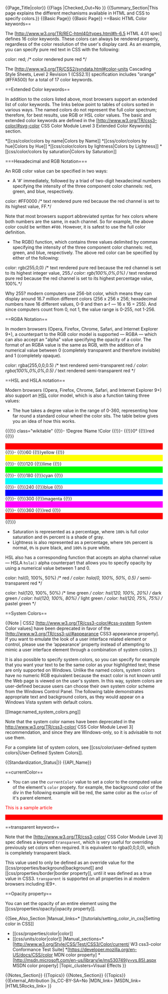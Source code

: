 {{Page_Title|color}}
{{Flags
|Checked_Out=No
}}
{{Summary_Section|This page explains the different mechanisms available in HTML and CSS to specify colors.}}
{{Basic Page}}
{{Basic Page}}
==Basic HTML Color keywords==

The [http://www.w3.org/TR/REC-html40/types.html#h-6.5 HTML 4.01 spec] defines 16 color keywords. These colors can always be rendered properly, regardless of the color resolution of the user's display card. As an example, you can specify pure red text in CSS with the following: 

<syntaxHighlight>color: red; /* color rendered pure red */</syntaxHighlight>

The [http://www.w3.org/TR/CSS2/syndata.html#color-units Cascading Style Sheets, Level 2 Revision 1 (CSS2.1)] specification includes "orange" (#FFA500) for a total of 17 color keywords.

==Extended Color keywords==

In addition to the colors listed above, most browsers support an extended list of color keywords. The links below point to tables of colors sorted in various ways. The named colors do not represent the full color spectrum; therefore, for best results, use RGB or HSL color values. The basic and extended color keywords are defined in the [http://www.w3.org/TR/css3-color/#svg-color CSS Color Module Level 3 Extended Color Keywords] section.

*[[css/color/colors by name|Colors by Name]]
*[[css/color/colors by hue|Colors by Hue]]
*[[css/color/colors by lightness|Colors by Lightness]]
*[[css/color/colors by saturation|Colors by Saturation]]

===Hexadecimal and RGB Notation===

An RGB color value can be specified in two ways:

* A '#' immediately, followed by a triad of two-digit hexadecimal numbers specifying the intensity of the three component color channels: red, green, and blue, respectively.

<syntaxHighlight>color: #FF0000 /* text rendered pure red because the red channel is set to its highest value, FF.*/</syntaxHighlight>

Note that most browsers support abbreviated syntax for hex colors where both numbers are the same, in each channel. So for example, the above color could be written <code>#F00</code>. However, it is safest to use the full color definition.

* The RGB() function, which contains three values delimited by commas specifying the intensity of the three component color channels: red, green, and blue, respectively. The above red color can be specified by either of the following:

<syntaxHighlight>color: rgb(255,0,0) /* text rendered pure red because the red channel is set to its highest integer value, 255.*/
color: rgb(100%,0%,0%) /* text rendered pure red because the red channel is set to its highest percentage value, 100%.*/</syntaxHighlight>

Why 255? modern computers use 256-bit color, which means they can display around 16.7 million different colors (256 x 256 x 256; hexadecimal numbers have 16 different values, 0-9 and then a-f — 16 x 16 = 255). And since computers count from 0, not 1, the value range is 0-255, not 1-256.

==RGBA Notation==

In modern browsers (Opera, Firefox, Chrome, Safari, and Internet Explorer 9+), a counterpart to the RGB color model is supported — RGBA — which can also accept an "alpha" value specifying the opacity of a color. The format of an RGBA value is the same as RGB, with the addition of a numerical value between 0 (completely transparent and therefore invisible) and 1 (completely opaque).

<syntaxHighlight>color: rgba(255,0,0,0.5) /* text rendered semi-transparent red */
color: rgba(100%,0%,0%,0.5) /* text rendered semi-transparent red */</syntaxHighlight>

==HSL and HSLA notation==

Modern browsers (Opera, Firefox, Chrome, Safari, and Internet Explorer 9+) also support an <acronym title="Hue Saturation Lightness">HSL</acronym> color model, which is also a function taking three values:

* The hue takes a degree value in the range of 0-360, representing how far round a standard colour wheel the color sits. The table below gives you an idea of how this works.

{{{!}} class="wikitable"
{{!}}-
!Degree
!Name
!Color
{{!}}-
{{!}}0°
{{!}}red
{{!}}<div style="width:100%;height:20px;background-color:#ff0000"></div>
{{!}}-
{{!}}60
{{!}}yellow
{{!}} <div style="width:100%;height:20px;background-color:#ffff00"></div>
{{!}}-
{{!}}120
{{!}}lime
{{!}} <div style="width:100%;height:20px;background-color:#00ff00"></div>
{{!}}-
{{!}}180
{{!}}cyan
{{!}}<div style="width:100%;height:20px;background-color:#00ffff"></div>
{{!}}-
{{!}}240
{{!}}blue
{{!}}<div style="width:100%;height:20px;background-color:#0000ff"></div>
{{!}}-
{{!}}300
{{!}}magenta
{{!}}<div style="width:100%;height:20px;background-color:#ff00ff"></div>
{{!}}-
{{!}}360
{{!}}red
{{!}}<div style="width:100%;height:20px;background-color:#ff0000"></div>
{{!}}}

* Saturation is represented as a percentage, where <code>100%</code> is full color saturation and <code>0%</code> percent is a shade of gray.
* Lightness is also represented as a percentage, where <code>50%</code> percent is normal, <code>0%</code> is pure black, and <code>100%</code> is pure white.

HSL also has a corresponding function that accepts an alpha channel value — HSLA <code>hsla()</code> alpha counterpart that allows you to specify opacity by using a numerical value between 1 and 0.

<syntaxHighlight>color: hsl(0, 100%, 50%) /* red */
color: hsla(0, 100%, 50%, 0.5) /* semi-transparent red */
 
color: hsl(120, 100%, 50%) /* lime green */ 
color: hsl(120, 100%, 20%) /* dark green */ 
color: hsl(120, 100%, 80%) /* light green */ 
color: hsl(120, 75%, 75%)  /* pastel green */ </syntaxHighlight>

==System Colors==

{{Note | CSS2 [http://www.w3.org/TR/css3-color/#css-system System Color values] have been deprecated in favor of the [http://www.w3.org/TR/css3-ui/#appearance CSS3 appearance property]. If you want to emulate the look of a user interface related element or control, please use the ‘appearance’ property instead of attempting to mimic a user interface element through a combination of system colors.}}

It is also possible to specify system colors, so you can specify for example that you want your text to be the same color as your highlighted text; these are only supported on Windows. Unlike the named colors, system colors have no numeric RGB equivalent because the exact color is not known until the Web page is viewed on the user's system. In this way, system colors are user-defined because users can choose their own system color scheme from the Windows Control Panel. The following table demonstrates appropriate text and background colors, as they would appear on a Windows Vista system with default colors.

[[Image:named_system_colors.png]]

Note that the system color names have been deprecated in the http://www.w3.org/TR/css3-color/ CSS Color Module Level 3] recommendation, and since they are Windows-only, so it is advisable to not use them.

For a complete list of system colors, see [[css/color/user-defined system colors|User-Defined System Colors]].

{{Standardization_Status|}}
{{API_Name}}

==currentColor==

* You can use the <code>currentColor</code> value to set a color to the computed value of the element's <code>color</code> propety. for example, the background color of the div in the following example will be red, the same color as the <code>color</code> of it's parent element.

<syntaxHighlight><article style="color:red">
  <p>This is a sample article</p>
  
  <div style="background-color:currentColor">
    <p>This is some kind of highlight box.</p>
  </div>
</article></syntaxHighlight>

==transparent keyword==

Note that the [http://www.w3.org/TR/css3-color/ CSS Color Module Level 3] spec defines a keyword <code>transparent</code>, which is very useful for overriding previously set colors when required. It is equivalent to rgba(0,0,0,0), which is completely transparent black.

This value used to only be defined as an override value for the [[css/properties/background|background]] and [[css/properties/border|border property]], until it was defined as a true value in CSS3. <code>transparent</code> is supported on all properties in al modern browsers including IE9+.

==Opacity property==

You can set the opacity of an entire element using the [[css/properties/opacity|opacity property]].

{{See_Also_Section
|Manual_links=* [[tutorials/setting_color_in_css|Setting color in CSS]]
* [[css/properties/color|color]]
* [[css/units/color|color]]
|Manual_sections=*[http://www.w3.org/Style/CSS/Test/CSS3/Color/current/ W3 css3-color Conformance Test Suite]
*[https://developer.mozilla.org/en-US/docs/CSS/color MDN color property]
*[http://msdn.microsoft.com/en-us/library/ie/ms530749(v=vs.85).aspx MSDN color property]
|Topic_clusters=Visual Effects
}}









{{Notes_Section}}
{{Topics}}
{{Notes_Section}}
{{Topics}}
{{External_Attribution
|Is_CC-BY-SA=No
|MDN_link=
|MSDN_link=
|HTML5Rocks_link=
}}